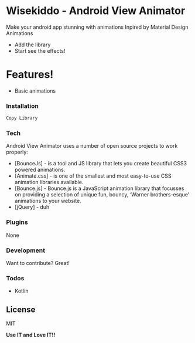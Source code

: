# Wisekiddo - Android View Animator

Make your android app stunning with animations
Inpired by Material Design Animations

  - Add the library
  - Start see the effects!

# Features!

  - Basic animations



### Installation


```sh
Copy Library
```
### Tech

Android View Animator uses a number of open source projects to work properly:

* [BounceJs] - is a tool and JS library that lets you create beautiful CSS3 powered animations. 
* [Animate.css] - is one of the smallest and most easy-to-use CSS animation libraries available.
* [Bounce.js] - Bounce.js is a JavaScript animation library that focusses on providing a selection of unique fun, bouncy, ‘Warner brothers-esque’ animations to your website.
* [jQuery] - duh

### Plugins
None
### Development

Want to contribute? Great!


### Todos

 - Kotlin

License
----

MIT


**Use IT and Love IT!!**

